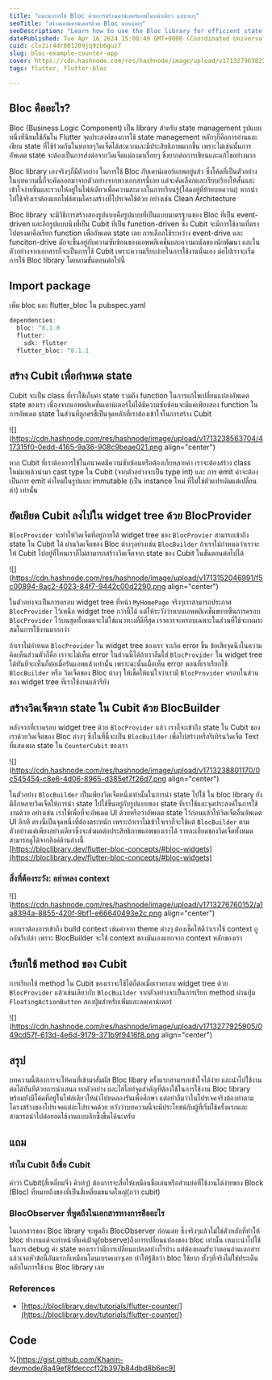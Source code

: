 ```yaml
---
title: "แนะนำการใช้ Bloc ด้วยการสร้างเคาน์เตอร์แอพในหน้าเดียว แบบจบๆ"
seoTitle: "สร้างแอพเคาน์เตอร์ด้วย Bloc แบบง่ายๆ"
seoDescription: "Learn how to use the Bloc library for efficient state management in Flutter through a simplified single-page counter app example"
datePublished: Tue Apr 16 2024 15:08:49 GMT+0000 (Coordinated Universal Time)
cuid: clv2ir4dr001209jq9zb6guz7
slug: bloc-example-counter-app
cover: https://cdn.hashnode.com/res/hashnode/image/upload/v1713279638229/e8503ac3-89a1-4c2e-b7e9-168691cb9695.webp
tags: flutter, flutter-bloc

---
```


## Bloc คืออะไร?

Bloc (Business Logic Component) เป็น library สำหรับ state management รูปแบบหนึ่งทีนิยมใช้กันใน Flutter จุดประสงค์ของการใช้ state management หลักๆก็คือการอ่านและเขียน state ที่ใช้ร่วมกันในหลายๆวิดเจ็ตได้สะดวกและมีประสิทธิภาพมากขึ้น เพราะไม่เช่นนั้นการอัพเดต state จะต้องเป็นการส่งต่อจากวิดเจ็ตแม่ลงมาเรื่อยๆ ซึ่งยากต่อการเขียนและแก้ไขอย่างมาก

Bloc library เองจริงๆก็มีตัวอย่าง ในการใช้ Bloc กับเคาน์เตอร์แอพอยู่แล้ว ซึ่งโค้ดที่เป็นตัวอย่างในบทความนี้ก็จะคัดลอกมาจากตัวอย่างจากทางเอกสารนี้เลย แต่จะคัดเลือกและเรียบเรียงให้สั้นและเข้าใจง่ายขึ้นและรวบให้อยู่ในไฟล์เดียวเพื่อความสะดวกในการเรียนรู้(โค้ดอยู่ที่ท้ายบทความ) หากนำไปใช้จริงเราต้องแยกไฟล์ตามโครงสร้างที่โปรเจคใช้ด้วย อย่างเช่น Clean Architecture

Bloc library จะมีวิธีการสร้างสองรูปแบบคือรูปแบบที่เป็นแบบมาตรฐานของ Bloc ที่เป็น event-driven และอีกรูปแบบนึงที่เป็น Cubit ที่เป็น function-driven ซึ่ง Cubit จะมีการใช้งานที่ตรงไปตรงมาคือเรียก function เพื่ออัพเดต state เลย การเลือกใช้ระหว่าง event-drive และ funciton-drive มักจะขึ้นอยู่กับความซับซ้อนของแอพพลิเคชั่นและความถนัดของนักพัฒนา และในตัวอย่างจากเอกสารก็จะเป็นการใช้ Cubit เพราะความเรียบง่ายในการใช้งานนั่นเอง ต่อไปเราจะเริ่มการใช้ Bloc library โดยตามขั้นตอนต่อไปนี้

## Import package

เพิ่ม bloc และ flutter\_bloc ใน pubspec.yaml

```dart
dependencies:
  bloc: ^8.1.0
  flutter:
    sdk: flutter
  flutter_bloc: ^8.1.1
```

## สร้าง Cubit เพื่อกำหนด state

Cubit จะเป็น class ที่เราใช้เก็บค่า state รวมถึง function ในการแก้ไขเปลี่ยนแปลงอัพเดต state ของเรา เนื่องจากแอพพลิเคชั่นเคาน์เตอร์ไม่ได้มีความซับซ้อนจะมีแค่เพียงสอง function ในการอัพเดต state ในส่วนที่ลูกศรชี้เป็นจุดหลักที่เราต้องเข้าใจในการสร้าง Cubit

![](https://cdn.hashnode.com/res/hashnode/image/upload/v1713238563704/417315f0-0edd-4165-9a36-908c9beae021.png align="center")

หาก Cubit ที่เราต้องการใช้ในอนาคตมีความซับซ้อนหรือต้องเก็บหลายค่า เราจะต้องสร้าง class ใหม่มาแล้วนำมา cast type ใน Cubit (จากตัวอย่างจะเป็น type int) และ การ emit ค่าจะต้องเป็นการ emit ค่าใหม่ในรูปแบบ immutable (เป็น instance ใหม่ ที่ไม่ใช่ตัวแปรเดิมแต่เปลี่ยนค่า) เท่านั้น

## ยัดเยียด Cubit ลงไปใน widget tree ด้วย BlocProvider

`BlocProvider` จะทำให้วิดเจ็ตที่อยู่ภายใต้ widget tree ของ `BlocProvier` สามารถเข้าถึง state ใน Cubit ได้ ผ่านวิดเจ็ตของ Bloc ต่างๆอย่างเช่น `BlocBuilder` ถ้าเราไม่กำหนดว่าเราจะให้ Cubit ไปอยู่ที่ไหนเราก็ไม่สามารถสร้างวิดเจ็ตจาก state ของ Cubit ในขั้นตอนต่อไปได้

![](https://cdn.hashnode.com/res/hashnode/image/upload/v1713152046991/f5c00894-8ac2-4023-84f7-9442c00d2290.png align="center")

ในตัวอย่งจะเป็นการครอบ widget tree ที่หน้า `MyHomePage` จริงๆเราสามารถประกาศ `BlocProvider` ไว้เหนือ widget tree กว่านี้ได้ แต่ให้ระวังว่าหากแอพพลิเคชั่นขยายขึ้นการครอบ `BlocProvider` ไว้บนสุดทั้งหมดจะไม่ใช่แนวทางที่ดีที่สุด เราควรจะครอบเฉพาะในส่วนที่ใช้จะเหมาะสมในการใช้งานมากกว่า

ถ้าเราไม่กำหนด `BlocProvider` ใน widget tree ของเรา จะเกิด error ขึ้น ข้อเสียจุดนึงในความคิดเห็นส่วนตัวก็คือ เราจะไม่เห็น error ในส่วนนี้ได้ถ้าเราลืมใส่ `BlocProvider` ใน widget tree ได้ทันทีจะเห็นก็ต่อเมื่อรันแอพแล้วเท่านั้น เพราะฉะนั้นเมื่อเห็น error ตอนที่เราเรียกใช้ `BlocBuilder` หรือ วิดเจ็ตของ Bloc ต่างๆ ให้เช็คให้แน่ใจว่าเรามี `BlocProvider` ครอบในส่วนของ widget tree ที่เราใช้งานแล้วรึยัง

## สร้างวิดเจ็ตจาก state ใน Cubit ด้วย BlocBuilder

หลังจากที่เราครอบ widget tree ด้วย `BlocProvider` แล้ว เราก็จะเข้าถึง state ใน Cubit ของเราด้วยวิดเจ็ตของ Bloc ต่างๆ ซึ่งในที่นี้จะเป็น `BlocBuilder` เพื่อไปสร้างหรือรีเทิร์นวิดเจ็ต Text ที่แสดงผล state ใน `CounterCubit` ของเรา

![](https://cdn.hashnode.com/res/hashnode/image/upload/v1713238801170/0c545454-c8e6-4d06-8965-d385ef7f26d7.png align="center")

ในตัวอย่าง `BlocBuilder` เป็นเพียงวิดเจ็ตหนึ่งเท่านั้นในการนำ state ไปใช้ ใน bloc library ยังมีอีกหลายวิดเจ็ตให้การนำ state ไปใช้ขึ้นอยู่กับรูปแบบของ state ที่เราใช้และจุดประสงค์ในการใช้งานด้วย อย่างเช่น เราใช้เพื่อที่จะอัพเดต UI ด้วยหรือว่าอัพเดต state ไว้ก่อนแล้วให้วิดเจ็ตอื่นอัพเดต UI อีกที ตรงนี้เป็นจุดหนึ่งที่ต้องตระหนัก เพราะถ้าเราไม่เข้าใจเราก็จะใช้แต่ `BlocBuilder` ตามตัวอย่างแต่เพียงอย่างเดียวซึ่งจะส่งผลต่อประสิทธิภาพแอพของเราได้ รายละเอียดของวิดเจ็ตทั้งหมดสามารถดูได้จากลิงค์ด้านล่างนี้  
[https://bloclibrary.dev/flutter-bloc-concepts/#bloc-widgets](https://bloclibrary.dev/flutter-bloc-concepts/#bloc-widgets)

### สิ่งที่ต้องระวัง: อย่าหลง context

![](https://cdn.hashnode.com/res/hashnode/image/upload/v1713276760152/a1a8394a-8855-420f-9bf1-e66640493e2c.png align="center")

หากเราต้องการเข้าถึง build context เช่นค่าจาก theme ต่างๆ ต้องเช็คให้ดีว่าเราใช้ context ถูกอันรึเปล่า เพราะ BlocBuilder จะใช้ context ของมันเองแยกจาก context หลักของเรา

## เรียกใช้ method ของ Cubit

การเรียกใช้ method ใน Cubit ของเราจะใช้ได้ก็ต่อเมื่อเราครอบ widget tree ด้วย `BlocProvider` แล้วเช่นเดียวกับ `BlocBuilder` จากตัวอย่างจะเป็นการเรียก method ผ่านปุ่ม `FloatingActionButton` สองปุ่มสำหรับเพิ่มและลดเคาน์เตอร์

![](https://cdn.hashnode.com/res/hashnode/image/upload/v1713277925905/049cd57f-613d-4e6d-9179-371b9f9416f8.png align="center")

## สรุป

บทความนี้ต้องการจะให้คนที่เข้ามาสัมผัส Bloc libary ครั้งแรกสามารถเข้าใจได้ง่าย และนำไปใช้งานต่อได้ทันทีด้วยการนำเสนอ ยกตัวอย่าง และไฮไลท์จุดสำคัญที่ต้องใช้ในการใช้งาน Bloc library พร้อมยังมีโค้ดที่อยู่ในไฟล์เดียวให้นำไปทดลองรันเพื่อศึกษา แต่อย่าลืมว่าในโปรเจคจริงต้องทำตามโครงสร้างของโปรเจคแต่ละโปรเจคด้วย หวังว่าบทความนี้จะมีประโยชน์กับผู้ที่เริ่มใช้ครั้งแรกและสามารถนำไปต่อยอดใช้งานแบบลึกซึ้งขึ้นได้นะครับ

## แถม

### ทำไม Cubit ถึงชื่อ Cubit

คำว่า Cubit(สี่เหลี่ยมจิ๋ว คิวท์ๆ) ต้องการจะสื่อให้เหมือนชื่อเล่นหรือส่วนย่อที่ใช้งานได้ง่ายของ Block (Bloc) ที่หมายถึงของที่เป็นสี่เหลี่ยมขนาดใหญ่(กว่า cubit)

### BlocObserver ที่พูดถึงในเอกสารทางการคืออะไร

ในเอกสารของ Bloc library จะพูดถึง BlocObserver ก่อนเลย ซึ่งจริงๆแล้วไม่ใช่ตัวหลักที่ทำให้ bloc ทำงานแต่จะทำหน้าที่แค่เฝ้าดู(observe)ถึงการเปลี่ยนแปลงของ bloc เท่านั้น เหมาะนำไปใช้ในการ debug ค่า state ของเราว่ามีการเปลี่ยนแปลงอย่างไรบ้าง แต่ต้องยอมรับว่าตอนอ่านเอกสารแล้วเจอหัวข้อนี้อันแรกก็เหมือนโดนเบรคเบาๆเลย ทำให้รู้สึกว่า bloc ใช้ยาก ทั้งๆที่จริงไม่ใช่ประเด็นหลักในการใช้งาน Bloc library เลย

### References

* [https://bloclibrary.dev/tutorials/flutter-counter/](https://bloclibrary.dev/tutorials/flutter-counter/)
    

## Code

%[https://gist.github.com/Khanin-devmode/8a49ef8fdecccf12b397b84dbd8b6ec9]